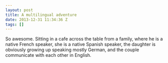 ```yaml
---
layout: post
title: A multilingual adventure
date: 2013-12-31 11:34:36 Z
tags: []
---
```

So awesome. Sitting in a cafe across the table from a family, where he is a native French speaker, she is a native Spanish speaker, the daughter is obviously growing up speaking mostly German, and the couple communicate with each other in English.

